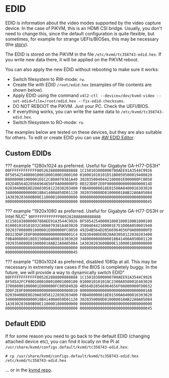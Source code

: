 # EDID

EDID is information about the video modes supported by the video capture device.
In the case of PiKVM, this is an HDMI CSI bridge. Usually, you don't need to change this, since the default configuration is quite flexible,
but sometimes, for example for strange UEFIs/BIOSes, this may be necessary (the [story](https://github.com/pikvm/pikvm/issues/78)).

The EDID is stored on the PiKVM in the file `/etc/kvmd/tc358743-edid.hex`. If you write new data there, it will be applied on the PiKVM reboot.

You can also apply the new EDID without rebooting to make sure it works:

* Switch filesystem to RW-mode: `rw`.
* Create file with EDID `/root/edid.hex` (examples of file contents are shown below).
* Apply EDID using the command `v4l2-ctl --device=/dev/kvmd-video --set-edid=file=/root/edid.hex --fix-edid-checksums`.
* DO NOT REBOOT the PiKVM. Just your PC. Check the UEFI/BIOS.
* If everything works, you can write the same data to `/etc/kvmd/tc358743-edid.hex`.
* Switch filesystem to RO-mode: `ro`.

The examples below are tested on these devices, but they are also suitable for others. To edit or create EDID you can use [AW EDID Editor](https://www.analogway.com/emea/products/software-tools/aw-edid-editor).


## Custom EDIDs

??? example "1280x1024 as preferred. Useful for Gigabyte GA-H77-DS3H"
    ```
    00FFFFFFFFFFFF005262888800888888
    1C150103800000780AEE91A3544C9926
    0F505425400001000100010001000100
    010001010101D51B0050500019400820
    B80080001000001EEC2C80A070381A40
    3020350040442100001E000000FC0050
    492D4B564D20566964656F0A000000FD
    00323D0F2E0F0000000000000000014D
    02030400DE0D20A03058122030203400
    F0B400000018E01500A0400016303020
    3400000000000018B41400A050D01120
    3020350080D810000018AB22A0A05084
    1A3030203600B00E1100001800000000
    00000000000000000000000000000000
    00000000000000000000000000000000
    00000000000000000000000000000045
    ```

??? example "1920x1080 as preferred. Useful for Gigabyte GA-H77-DS3H or Intel NUC"
    ```
    00FFFFFFFFFFFF005262888800888888
    1C150103800000780AEE91A3544C9926
    0F505425400001000100010001000100
    010001010101D32C80A070381A403020
    350040442100001E7E1D00A050001940
    3020370080001000001E000000FC0050
    492D4B564D20566964656F0A000000FD
    00323D0F2E0F000000000000000001C4
    02030400DE0D20A03058122030203400
    F0B400000018E01500A0400016303020
    3400000000000018B41400A050D01120
    3020350080D810000018AB22A0A05084
    1A3030203600B00E1100001800000000
    00000000000000000000000000000000
    00000000000000000000000000000000
    00000000000000000000000000000045
    ```

??? example "1280x1024 as preferred, disabled 1080p at all. This may be necessary in extremely rare cases if the BIOS is completely buggy. In the future, we will provide a way to dynamically switch EDID"
    ```
    00FFFFFFFFFFFF005262888800888888
    1C150103800000780AEE91A3544C9926
    0F50542FCF0001000100010001000100
    0100010101018C2300A050001E403020
    370080001000001E000000FC0050492D
    4B564D20566964656F0A000000FD0032
    3D0F2E0F000000000000000000000010
    0000000000000000000000000000016B
    02030400DE0D20A03058122030203400
    F0B400000018E01500A0400016303020
    3400000000000018B41400A050D01120
    3020350080D810000018AB22A0A05084
    1A3030203600B00E1100001800000000
    00000000000000000000000000000000
    00000000000000000000000000000000
    00000000000000000000000000000045
    ```


## Default EDID

If for some reason you need to go back to the default EDID (changing attached device etc), you can find it locally on the Pi at `/usr/share/kvmd/configs.default/kvmd/tc358743-edid.hex`:

```
# cp /usr/share/kvmd/configs.default/kvmd/tc358743-edid.hex /etc/kvmd/tc358743-edid.hex
```

... or in the [kvmd repo](https://github.com/pikvm/kvmd/blob/master/configs/kvmd/tc358743-edid.hex).
